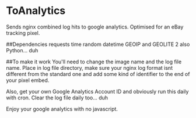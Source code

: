 # ToAnalytics
Sends nginx combined log hits to google analytics. Optimised for an eBay tracking pixel.

##Dependencies
requests
time
random
datetime
GEOIP and GEOLITE 2
also Python... duh

##To make it work
You'll need to change the image name and the log file name. Place in log file directory, make sure your nginx log format isnt different from the standard one and add some kind of identifier to the end of your pixel embed. 

Also, get your own Google Analytics Account ID and obviously run this daily with cron. Clear the log file daily too... duh

Enjoy your google analytics with no javascript.
